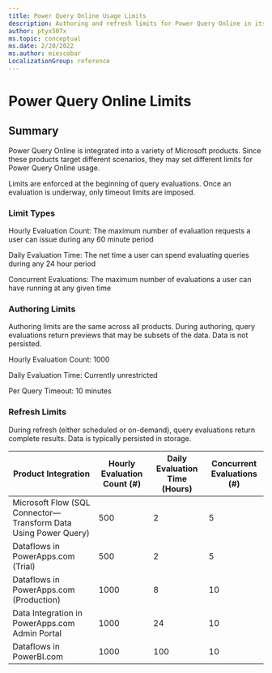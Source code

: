 ```yaml
---
title: Power Query Online Usage Limits
description: Authoring and refresh limits for Power Query Online in its various product integrations.
author: ptyx507x
ms.topic: conceptual
ms.date: 2/28/2022
ms.author: miescobar
LocalizationGroup: reference
---
```


# Power Query Online Limits

## Summary


Power Query Online is integrated into a variety of Microsoft products. Since these products target different scenarios, they may set different limits for Power Query Online usage.

Limits are enforced at the beginning of query evaluations. Once an evaluation is underway, only timeout limits are imposed.

### Limit Types

Hourly Evaluation Count: The maximum number of evaluation requests a user can issue during any 60 minute period

Daily Evaluation Time: The net time a user can spend evaluating queries during any 24 hour period

Concurrent Evaluations: The maximum number of evaluations a user can have running at any given time

### Authoring Limits

Authoring limits are the same across all products. During authoring, query evaluations return previews that may be subsets of the data. Data is not persisted.

Hourly Evaluation Count: 1000

Daily Evaluation Time: Currently unrestricted

Per Query Timeout: 10 minutes

### Refresh Limits

During refresh (either scheduled or on-demand), query evaluations return complete results. Data is typically persisted in storage.

| Product Integration | Hourly Evaluation Count (#) | Daily Evaluation Time (Hours) | Concurrent Evaluations (#) |
|--|--|--|--|
| Microsoft Flow (SQL Connector&mdash;Transform Data Using Power Query) | 500 | 2 | 5 |
| Dataflows in PowerApps.com (Trial)| 500 | 2 | 5 |
| Dataflows in PowerApps.com (Production) | 1000 | 8 | 10 |
| Data Integration in PowerApps.com Admin Portal | 1000 | 24 | 10 |
| Dataflows in PowerBI.com | 1000 | 100 | 10 |
